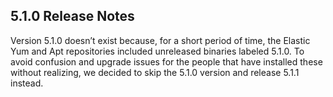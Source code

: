 ## 5.1.0 Release Notes

Version 5.1.0 doesn’t exist because, for a short period of time, the Elastic Yum and Apt repositories included unreleased binaries labeled 5.1.0. To avoid confusion and upgrade issues for the people that have installed these without realizing, we decided to skip the 5.1.0 version and release 5.1.1 instead.
